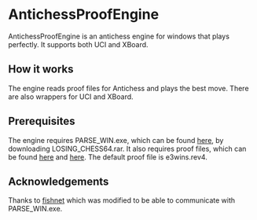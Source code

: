 # AntichessProofEngine

AntichessProofEngine is an antichess engine for windows that plays perfectly. It supports both UCI and XBoard.

## How it works

The engine reads proof files for Antichess and plays the best move.
There are also wrappers for UCI and XBoard.

## Prerequisites

The engine requires PARSE_WIN.exe, which can be found [here](http://magma.maths.usyd.edu.au/~watkins/LOSING_CHESS/), by downloading LOSING_CHESS64.rar.
It also requires proof files, which can be found [here](http://magma.maths.usyd.edu.au/~watkins/LOSING_CHESS/) and [here](http://magma.maths.usyd.edu.au/~watkins/LOSING_CHESS/revision.html). The default proof file is e3wins.rev4.

## Acknowledgements
Thanks to [fishnet](https://github.com/lichess-org/fishnet/tree/ebd2a5e16d37135509cbfbff9998e0b798866ef5) which was modified to be able to communicate with PARSE_WIN.exe.
